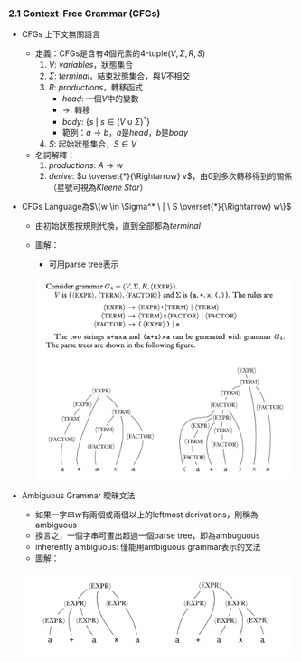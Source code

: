 ### 2.1 Context-Free Grammar (CFGs)

- CFGs 上下文無關語言
  - 定義：CFGs是含有4個元素的4-tuple($V, \Sigma, R, S$)
    1. $V$: $variables$，狀態集合
    2. $\Sigma$: $terminal$，結束狀態集合，與$V$不相交
    3. $R$: $productions$，轉移函式
       - $head$: 一個$V$中的變數
       - $\rightarrow$: 轉移
       - $body$: $\{s\ |\ s \in (V \cup \Sigma)^*\}$
       - 範例：$a \rightarrow b$，$a$是$head$，$b$是$body$
    4. $S$: 起始狀態集合，$S \in V$
  - 名詞解釋：
    1. $productions$: $A \rightarrow w$
    2. $derive$: $u \overset{*}{\Rightarrow} v$，由0到多次轉移得到的關係（星號可視為$Kleene\ Star$）

- CFGs Language為$\{w \in \Sigma^* \ | \ S \overset{*}{\Rightarrow} w\}$
  - 由初始狀態按規則代換，直到全部都為$terminal$
  - 圖解：
    - 可用parse tree表示

    ![avatar](graph/2.1.1.png)

- Ambiguous Grammar 曖昧文法
  - 如果一字串$w$有兩個或兩個以上的leftmost derivations，則稱為ambiguous
  - 換言之，一個字串可畫出超過一個parse tree，即為ambuguous
  - inherently ambiguous: 僅能用ambiguous grammar表示的文法
  - 圖解：

  ![avatar](graph/2.1.2.png)


